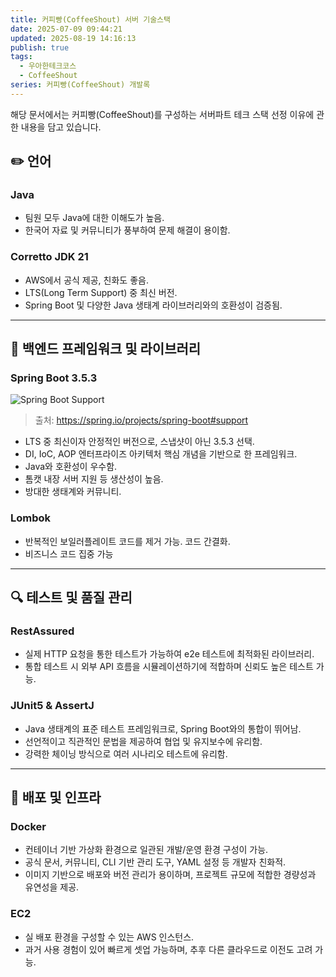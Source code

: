 ```yaml
---
title: 커피빵(CoffeeShout) 서버 기술스택
date: 2025-07-09 09:44:21
updated: 2025-08-19 14:16:13
publish: true
tags:
  - 우아한테크코스
  - CoffeeShout
series: 커피빵(CoffeeShout) 개발록
---
```

해당 문서에서는 커피빵(CoffeeShout)를 구성하는 서버파트 테크 스택 선정 이유에 관한 내용을 담고 있습니다.
## ✏️ 언어 

### **Java**
- 팀원 모두 Java에 대한 이해도가 높음.
- 한국어 자료 및 커뮤니티가 풍부하여 문제 해결이 용이함.
### **Corretto JDK 21**
- AWS에서 공식 제공, 친화도 좋음.
- LTS(Long Term Support) 중 최신 버전.
- Spring Boot 및 다양한 Java 생태계 라이브러리와의 호환성이 검증됨.

---
## 🌱 백엔드 프레임워크 및 라이브러리
### **Spring Boot 3.5.3**
![Spring Boot Support](https://github.com/user-attachments/assets/fdb2d622-c8fa-4655-9f8c-7646239422d4)
> 출처: https://spring.io/projects/spring-boot#support
- LTS 중 최신이자 안정적인 버전으로, 스냅샷이 아닌 3.5.3 선택.
- DI, IoC, AOP 엔터프라이즈 아키텍처 핵심 개념을 기반으로 한 프레임워크.
- Java와 호환성이 우수함.
- 톰캣 내장 서버 지원 등 생산성이 높음.
- 방대한 생태계와 커뮤니티.
### **Lombok**
- 반복적인 보일러플레이트 코드를 제거 가능. 코드 간결화.
- 비즈니스 코드 집중 가능
---
## 🔍 테스트 및 품질 관리
### **RestAssured**
- 실제 HTTP 요청을 통한 테스트가 가능하여 e2e 테스트에 최적화된 라이브러리.
- 통합 테스트 시 외부 API 흐름을 시뮬레이션하기에 적합하며 신뢰도 높은 테스트 가능.
### **JUnit5 & AssertJ**
- Java 생태계의 표준 테스트 프레임워크로, Spring Boot와의 통합이 뛰어남.
- 선언적이고 직관적인 문법을 제공하여 협업 및 유지보수에 유리함.
- 강력한 체이닝 방식으로 여러 시나리오 테스트에 유리함.
---
## 🚀 배포 및 인프라
### **Docker**
- 컨테이너 기반 가상화 환경으로 일관된 개발/운영 환경 구성이 가능.
- 공식 문서, 커뮤니티, CLI 기반 관리 도구, YAML 설정 등 개발자 친화적.
- 이미지 기반으로 배포와 버전 관리가 용이하며, 프로젝트 규모에 적합한 경량성과 유연성을 제공.
### **EC2**
- 실 배포 환경을 구성할 수 있는 AWS 인스턴스.
- 과거 사용 경험이 있어 빠르게 셋업 가능하며, 추후 다른 클라우드로 이전도 고려 가능.